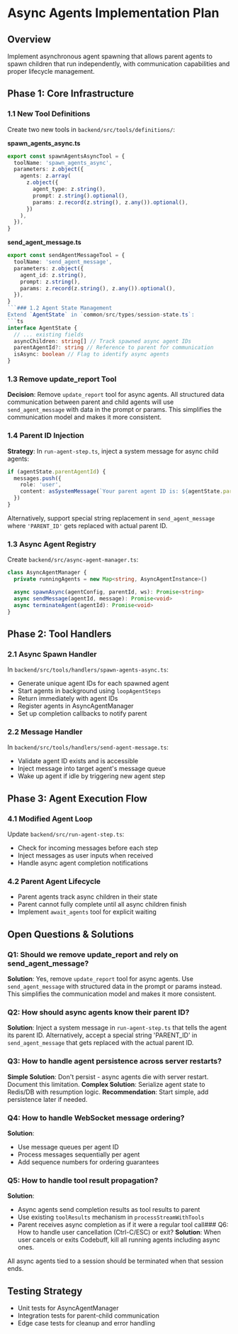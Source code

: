 # Async Agents Implementation Plan

## Overview

Implement asynchronous agent spawning that allows parent agents to spawn children that run independently, with communication capabilities and proper lifecycle management.

## Phase 1: Core Infrastructure

### 1.1 New Tool Definitions

Create two new tools in `backend/src/tools/definitions/`:

**spawn_agents_async.ts**

```ts
export const spawnAgentsAsyncTool = {
  toolName: 'spawn_agents_async',
  parameters: z.object({
    agents: z.array(
      z.object({
        agent_type: z.string(),
        prompt: z.string().optional(),
        params: z.record(z.string(), z.any()).optional(),
      })
    ),
  }),
}
```

**send_agent_message.ts**

```ts
export const sendAgentMessageTool = {
  toolName: 'send_agent_message',
  parameters: z.object({
    agent_id: z.string(),
    prompt: z.string(),
    params: z.record(z.string(), z.any()).optional(),
  }),
}
```### 1.2 Agent State Management
Extend `AgentState` in `common/src/types/session-state.ts`:
```ts
interface AgentState {
  // ... existing fields
  asyncChildren: string[] // Track spawned async agent IDs
  parentAgentId?: string // Reference to parent for communication
  isAsync: boolean // Flag to identify async agents
}
```

### 1.3 Remove update_report Tool
**Decision**: Remove `update_report` tool for async agents. All structured data communication between parent and child agents will use `send_agent_message` with data in the prompt or params. This simplifies the communication model and makes it more consistent.

### 1.4 Parent ID Injection
**Strategy**: In `run-agent-step.ts`, inject a system message for async child agents:
```ts
if (agentState.parentAgentId) {
  messages.push({
    role: 'user',
    content: asSystemMessage(`Your parent agent ID is: ${agentState.parentAgentId}. You can send messages to your parent using send_agent_message with agent_id: "${agentState.parentAgentId}".`)
  })
}
```

Alternatively, support special string replacement in `send_agent_message` where `'PARENT_ID'` gets replaced with actual parent ID.

### 1.3 Async Agent Registry

Create `backend/src/async-agent-manager.ts`:

```ts
class AsyncAgentManager {
  private runningAgents = new Map<string, AsyncAgentInstance>()

  async spawnAsync(agentConfig, parentId, ws): Promise<string>
  async sendMessage(agentId, message): Promise<void>
  async terminateAgent(agentId): Promise<void>
}
```

## Phase 2: Tool Handlers

### 2.1 Async Spawn Handler

In `backend/src/tools/handlers/spawn-agents-async.ts`:

- Generate unique agent IDs for each spawned agent
- Start agents in background using `loopAgentSteps`
- Return immediately with agent IDs
- Register agents in AsyncAgentManager
- Set up completion callbacks to notify parent

### 2.2 Message Handler

In `backend/src/tools/handlers/send-agent-message.ts`:

- Validate agent ID exists and is accessible
- Inject message into target agent's message queue
- Wake up agent if idle by triggering new agent step

## Phase 3: Agent Execution Flow

### 4.1 Modified Agent Loop

Update `backend/src/run-agent-step.ts`:

- Check for incoming messages before each step
- Inject messages as user inputs when received
- Handle async agent completion notifications

### 4.2 Parent Agent Lifecycle

- Parent agents track async children in their state
- Parent cannot fully complete until all async children finish
- Implement `await_agents` tool for explicit waiting

## Open Questions & Solutions

### Q1: Should we remove update_report and rely on send_agent_message?

**Solution**: Yes, remove `update_report` tool for async agents. Use `send_agent_message` with structured data in the prompt or params instead. This simplifies the communication model and makes it more consistent.

### Q2: How should async agents know their parent ID?

**Solution**: Inject a system message in `run-agent-step.ts` that tells the agent its parent ID. Alternatively, accept a special string 'PARENT_ID' in `send_agent_message` that gets replaced with the actual parent ID.

### Q3: How to handle agent persistence across server restarts?

**Simple Solution**: Don't persist - async agents die with server restart. Document this limitation.
**Complex Solution**: Serialize agent state to Redis/DB with resumption logic.
**Recommendation**: Start simple, add persistence later if needed.

### Q4: How to handle WebSocket message ordering?

**Solution**:

- Use message queues per agent ID
- Process messages sequentially per agent
- Add sequence numbers for ordering guarantees

### Q5: How to handle tool result propagation?

**Solution**:

- Async agents send completion results as tool results to parent
- Use existing `toolResults` mechanism in `processStreamWithTools`
- Parent receives async completion as if it were a regular tool call### Q6: How to handle user cancellation (Ctrl-C/ESC) or exit?
**Solution**: When user cancels or exits Codebuff, kill all running agents including async ones. 

All async agents tied to a session should be terminated when that session ends.

## Testing Strategy

- Unit tests for AsyncAgentManager
- Integration tests for parent-child communication
- Edge case tests for cleanup and error handling
